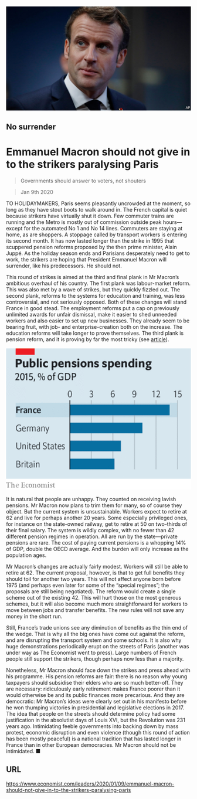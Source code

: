 ![](./images/20200111_LDP503.jpg)

## No surrender

# Emmanuel Macron should not give in to the strikers paralysing Paris

> Governments should answer to voters, not shouters

> Jan 9th 2020

TO HOLIDAYMAKERS, Paris seems pleasantly uncrowded at the moment, so long as they have stout boots to walk around in. The French capital is quiet because strikers have virtually shut it down. Few commuter trains are running and the Metro is mostly out of commission outside peak hours—except for the automated No 1 and No 14 lines. Commuters are staying at home, as are shoppers. A stoppage called by transport workers is entering its second month. It has now lasted longer than the strike in 1995 that scuppered pension reforms proposed by the then prime minister, Alain Juppé. As the holiday season ends and Parisians desperately need to get to work, the strikers are hoping that President Emmanuel Macron will surrender, like his predecessors. He should not.

This round of strikes is aimed at the third and final plank in Mr Macron’s ambitious overhaul of his country. The first plank was labour-market reform. This was also met by a wave of strikes, but they quickly fizzled out. The second plank, reforms to the systems for education and training, was less controversial, and not seriously opposed. Both of these changes will stand France in good stead. The employment reforms put a cap on previously unlimited awards for unfair dismissal, make it easier to shed unneeded workers and also easier to set up new businesses. They already seem to be bearing fruit, with job- and enterprise-creation both on the increase. The education reforms will take longer to prove themselves. The third plank is pension reform, and it is proving by far the most tricky (see [article](https://www.economist.com//europe/2020/01/09/big-protests-in-paris-are-emmanuel-macrons-severest-test-yet)).

![](./images/20200111_LDC039_0.png)

It is natural that people are unhappy. They counted on receiving lavish pensions. Mr Macron now plans to trim them for many, so of course they object. But the current system is unsustainable. Workers expect to retire at 62 and live for perhaps another 20 years. Some especially privileged ones, for instance on the state-owned railway, get to retire at 50 on two-thirds of their final salary. The system is wildly complex, with no fewer than 42 different pension regimes in operation. All are run by the state—private pensions are rare. The cost of paying current pensions is a whopping 14% of GDP, double the OECD average. And the burden will only increase as the population ages.

Mr Macron’s changes are actually fairly modest. Workers will still be able to retire at 62. The current proposal, however, is that to get full benefits they should toil for another two years. This will not affect anyone born before 1975 (and perhaps even later for some of the “special regimes”; the proposals are still being negotiated). The reform would create a single scheme out of the existing 42. This will hurt those on the most generous schemes, but it will also become much more straightforward for workers to move between jobs and transfer benefits. The new rules will not save any money in the short run.

Still, France’s trade unions see any diminution of benefits as the thin end of the wedge. That is why all the big ones have come out against the reform, and are disrupting the transport system and some schools. It is also why huge demonstrations periodically erupt on the streets of Paris (another was under way as The Economist went to press). Large numbers of French people still support the strikers, though perhaps now less than a majority.

Nonetheless, Mr Macron should face down the strikes and press ahead with his programme. His pension reforms are fair: there is no reason why young taxpayers should subsidise their elders who are so much better-off. They are necessary: ridiculously early retirement makes France poorer than it would otherwise be and its public finances more precarious. And they are democratic: Mr Macron’s ideas were clearly set out in his manifesto before he won thumping victories in presidential and legislative elections in 2017. The idea that people on the streets should determine policy had some justification in the absolutist days of Louis XVI, but the Revolution was 231 years ago. Intimidating feeble governments into backing down by mass protest, economic disruption and even violence (though this round of action has been mostly peaceful) is a national tradition that has lasted longer in France than in other European democracies. Mr Macron should not be intimidated. ■

## URL

https://www.economist.com/leaders/2020/01/09/emmanuel-macron-should-not-give-in-to-the-strikers-paralysing-paris
